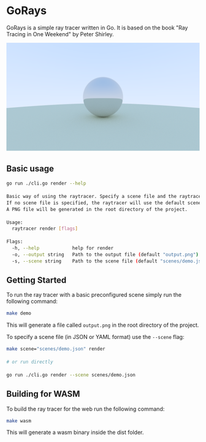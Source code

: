 # GoRays

GoRays is a simple ray tracer written in Go.
It is based on the book "Ray Tracing in One Weekend" by Peter Shirley.

![](./assets/base_render.png)

## Basic usage

```bash
go run ./cli.go render --help

Basic way of using the raytracer. Specify a scene file and the raytracer will generate an image.
If no scene file is specified, the raytracer will use the default scene file.
A PNG file will be generated in the root directory of the project.

Usage:
  raytracer render [flags]

Flags:
  -h, --help            help for render
  -o, --output string   Path to the output file (default "output.png")
  -s, --scene string    Path to the scene file (default "scenes/demo.json")
```

## Getting Started

To run the ray tracer with a basic preconfigured scene simply run the following command:

```bash
make demo
```

This will generate a file called `output.png` in the root directory of the project.


To specify a scene file (in JSON or YAML format) use the `--scene` flag:



```bash
make scene="scenes/demo.json" render

# or run directly

go run ./cli.go render --scene scenes/demo.json
```

## Building for WASM

To build the ray tracer for the web run the following command:

```bash
make wasm
```

This will generate a wasm binary inside the dist folder.

